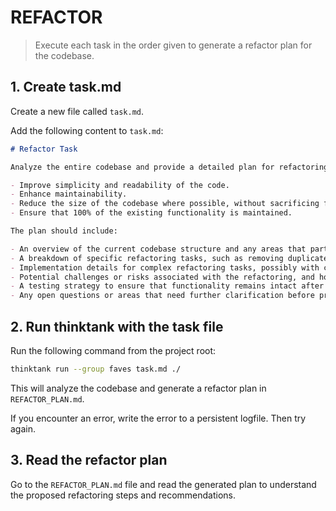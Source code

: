 # REFACTOR

> Execute each task in the order given to generate a refactor plan for the codebase.

## 1. Create task.md

Create a new file called `task.md`.

Add the following content to `task.md`:

```markdown
# Refactor Task

Analyze the entire codebase and provide a detailed plan for refactoring it to achieve the following goals:

- Improve simplicity and readability of the code.
- Enhance maintainability.
- Reduce the size of the codebase where possible, without sacrificing functionality or readability.
- Ensure that 100% of the existing functionality is maintained.

The plan should include:

- An overview of the current codebase structure and any areas that particularly need refactoring.
- A breakdown of specific refactoring tasks, such as removing duplicate code, improving naming conventions, restructuring modules, etc.
- Implementation details for complex refactoring tasks, possibly with code snippets or examples.
- Potential challenges or risks associated with the refactoring, and how to mitigate them.
- A testing strategy to ensure that functionality remains intact after refactoring.
- Any open questions or areas that need further clarification before proceeding.
```

## 2. Run thinktank with the task file

Run the following command from the project root:

```bash
thinktank run --group faves task.md ./
```

This will analyze the codebase and generate a refactor plan in `REFACTOR_PLAN.md`.

If you encounter an error, write the error to a persistent logfile. Then try again.

## 3. Read the refactor plan

Go to the `REFACTOR_PLAN.md` file and read the generated plan to understand the proposed refactoring steps and recommendations.
